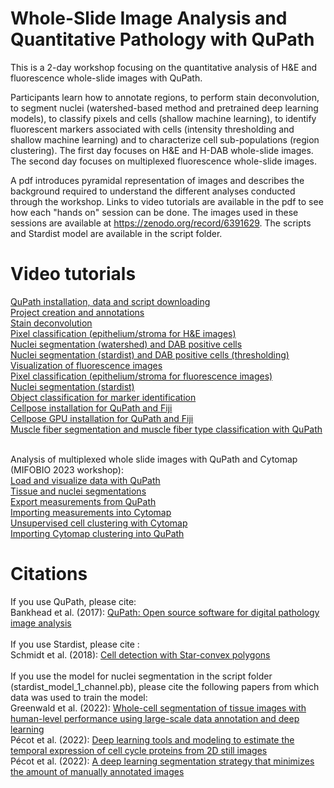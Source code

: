 # Whole-Slide Image Analysis and Quantitative Pathology with QuPath

This is a 2-day workshop focusing on the quantitative analysis of H&E and fluorescence whole-slide images with QuPath.

Participants learn how to annotate regions, to perform stain deconvolution, to segment nuclei (watershed-based method and pretrained deep learning models), to classify pixels and cells (shallow machine learning), to identify fluorescent markers associated with cells (intensity thresholding and shallow machine learning) and to characterize cell sub-populations (region clustering). The first day focuses on H&E and H-DAB whole-slide images. The second day focuses on multiplexed fluorescence whole-slide images.

A pdf introduces pyramidal representation of images and describes the background required to understand the different analyses conducted through the workshop. Links to video tutorials are available in the pdf to see how each "hands on" session can be done. The images used in these sessions are available at https://zenodo.org/record/6391629. The scripts and Stardist model are available in the script folder.

# Video tutorials
[QuPath installation, data and script downloading](https://youtu.be/4RqV4QpYFo0) <br>
[Project creation and annotations](https://youtu.be/vr9w_LYtSso) <br>
[Stain deconvolution](https://youtu.be/fHbsWGF47Zg) <br>
[Pixel classification (epithelium/stroma for H&E images)](https://youtu.be/kGvZRBEeqI0) <br>
[Nuclei segmentation (watershed) and DAB positive cells](https://youtu.be/ASY7sepHHyw) <br>
[Nuclei segmentation (stardist) and DAB positive cells (thresholding)](https://youtu.be/3Dsq9NljCVs) <br>
[Visualization of fluorescence images](https://youtu.be/BIF9KHu1RLk) <br>
[Pixel classification (epithelium/stroma for fluorescence images)](https://youtu.be/VbcTe7bawRs) <br>
[Nuclei segmentation (stardist)](https://youtu.be/GBFBVT2stMQ) <br>
[Object classification for marker identification](https://youtu.be/HI2-BNpjKmo) <br>
[Cellpose installation for QuPath and Fiji](https://youtu.be/A_PW_N0np9A) <br>
[Cellpose GPU installation for QuPath and Fiji](https://youtu.be/yx4w4E4v1uM) <br>
[Muscle fiber segmentation and muscle fiber type classification with QuPath](https://youtu.be/C0R1cz2hWQg) <br><br>

Analysis of multiplexed whole slide images with QuPath and Cytomap (MIFOBIO 2023 workshop): <br>
[Load and visualize data with QuPath](https://youtu.be/sAFZtuM_waQ) <br>
[Tissue and nuclei segmentations](https://youtu.be/aOztik5vabw) <br>
[Export measurements from QuPath](https://youtu.be/xRqus2Q7IRE) <br>
[Importing measurements into Cytomap](https://youtu.be/c2Tn2qSl_sA) <br>
[Unsupervised cell clustering with Cytomap](https://youtu.be/U5fOWLiyVuw) <br>
[Importing Cytomap clustering into QuPath](https://youtu.be/jud_PSzBWUw) <br>

# Citations
If you use QuPath, please cite: <br> 
Bankhead et al. (2017): [QuPath: Open source software for digital pathology image analysis](https://doi.org/10.1038/s41598-017-17204-5) <br><br> 
If you use Stardist, please cite : <br>
Schmidt et al. (2018): [Cell detection with Star-convex polygons](https://arxiv.org/abs/1806.03535) <br><br> 
If you use the model for nuclei segmentation in the script folder (stardist_model_1_channel.pb), please cite the following papers from which data was used to train the model: <br> 
Greenwald et al. (2022): [Whole-cell segmentation of tissue images with human-level performance using large-scale data annotation and deep learning](https://doi.org/10.1038/s41587-021-01094-0) <br>
Pécot et al. (2022): [Deep learning tools and modeling to estimate the temporal expression of cell cycle proteins from 2D still images](https://doi.org/10.1371/journal.pcbi.1009949) <br>
Pécot et al. (2022): [A deep learning segmentation strategy that minimizes the amount of manually annotated images](https://doi.org/10.12688/f1000research.52026.2)
